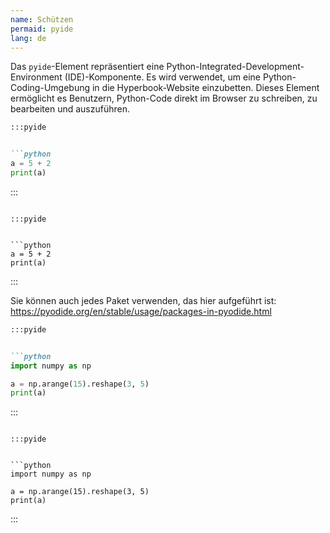 ```yaml
---
name: Schützen
permaid: pyide
lang: de
---
```


Das `pyide`-Element repräsentiert eine Python-Integrated-Development-Environment (IDE)-Komponente.
Es wird verwendet, um eine Python-Coding-Umgebung in die Hyperbook-Website einzubetten.
Dieses Element ermöglicht es Benutzern, Python-Code direkt im Browser zu schreiben, zu bearbeiten und auszuführen.

```md
:::pyide


```python
a = 5 + 2
print(a)
```
:::


```

:::pyide


```python
a = 5 + 2
print(a)
```

:::

Sie können auch jedes Paket verwenden, das hier aufgeführt ist: https://pyodide.org/en/stable/usage/packages-in-pyodide.html

```md
:::pyide


```python
import numpy as np

a = np.arange(15).reshape(3, 5)
print(a)
```

:::
```

:::pyide


```python
import numpy as np

a = np.arange(15).reshape(3, 5)
print(a)
```

:::